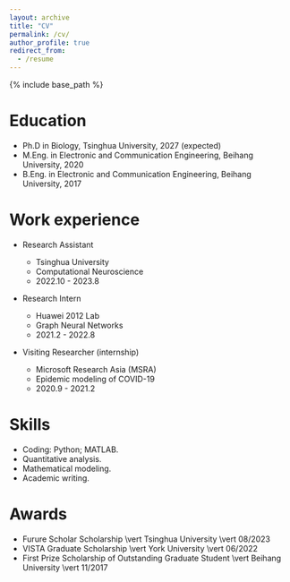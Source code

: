 ```yaml
---
layout: archive
title: "CV"
permalink: /cv/
author_profile: true
redirect_from:
  - /resume
---
```


{% include base_path %}

Education
======
* Ph.D in Biology, Tsinghua University, 2027 (expected)
* M.Eng. in Electronic and Communication Engineering, Beihang University, 2020
* B.Eng. in Electronic and Communication Engineering, Beihang University, 2017

Work experience
======
* Research Assistant
  * Tsinghua University
  * Computational Neuroscience
  * 2022.10 - 2023.8

* Research Intern
  * Huawei 2012 Lab
  * Graph Neural Networks
  * 2021.2 - 2022.8

* Visiting Researcher (internship)
  * Microsoft Research Asia (MSRA)
  * Epidemic modeling of COVID-19
  * 2020.9 - 2021.2
  
Skills
======
* Coding: Python; MATLAB.
* Quantitative analysis.
* Mathematical modeling.
* Academic writing.

Awards
======
* Furure Scholar Scholarship \vert Tsinghua University \vert 08/2023
* VISTA Graduate Scholarship \vert York University \vert 06/2022
* First Prize Scholarship of Outstanding Graduate Student \vert Beihang University \vert 11/2017
